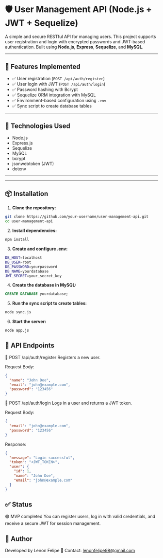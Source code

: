 # 🛡️ User Management API (Node.js + JWT + Sequelize)

A simple and secure RESTful API for managing users. This project supports user registration and login with encrypted passwords and JWT-based authentication. Built using **Node.js**, **Express**, **Sequelize**, and **MySQL**.

---

## 🚀 Features Implemented

- ✅ User registration (`POST /api/auth/register`)
- ✅ User login with JWT (`POST /api/auth/login`)
- ✅ Password hashing with Bcrypt
- ✅ Sequelize ORM integration with MySQL
- ✅ Environment-based configuration using `.env`
- ✅ Sync script to create database tables

---

## 🔧 Technologies Used

- Node.js
- Express.js
- Sequelize
- MySQL
- bcrypt
- jsonwebtoken (JWT)
- dotenv

---


---

## 📦 Installation

1. **Clone the repository:**

```bash
git clone https://github.com/your-username/user-management-api.git
cd user-management-api
```

2. **Install dependencies:**

```bash
npm install
```
3. **Create and configure .env:**

```bash
DB_HOST=localhost
DB_USER=root
DB_PASSWORD=yourpassword
DB_NAME=yourdatabase
JWT_SECRET=your_secret_key
```
4. **Create the database in MySQL:**

```sql
CREATE DATABASE yourdatabase;
```
5. **Run the sync script to create tables:**

```bash
node sync.js
```
6. **Start the server:**

```bash
node app.js
```

## 🔄 API Endpoints

🔹 POST /api/auth/register
Registers a new user.

Request Body:

```json
{
  "name": "John Doe",
  "email": "john@example.com",
  "password": "123456"
}
```

🔹 POST /api/auth/login
Logs in a user and returns a JWT token.

Request Body:

```json
{
  "email": "john@example.com",
  "password": "123456"
}
```
Response:

```json
{
  "message": "Login successful",
  "token": "<JWT_TOKEN>",
  "user": {
    "id": 1,
    "name": "John Doe",
    "email": "john@example.com"
  }
}
```
## ✅ Status
🟢 MVP completed
You can register users, log in with valid credentials, and receive a secure JWT for session management.

## 👤 Author
Developed by Lenon Felipe
📧 Contact: lenonfelipe98@gmail.com


